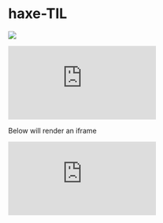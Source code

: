 # haxe-TIL

![](https://1drv.ms/u/s!AsCzzVq4f4K52XooHG-wHQb0gtM5)

<div>
  <iframe src="https://1drv.ms/u/s!AsCzzVq4f4K52XooHG-wHQb0gtM5" frameborder="0" allowfullscreen></iframe>
</div>

<p>Below will render an iframe</p>
<div class="iframe-container">
<iframe frameborder="0" src="https://www.youtube.com/embed/qkcx0kf6jME"></iframe>
</div>
